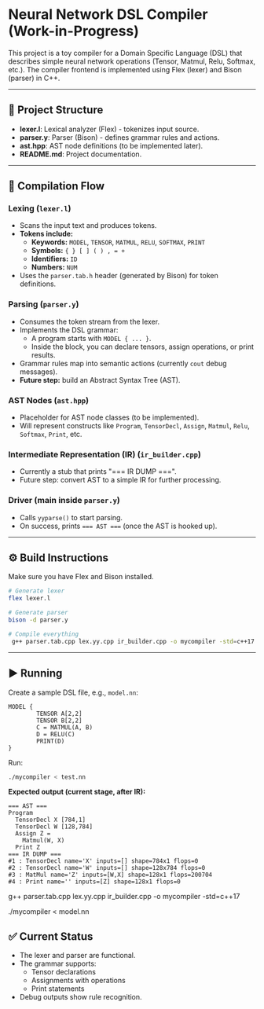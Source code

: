 # Neural Network DSL Compiler (Work-in-Progress)

This project is a toy compiler for a Domain Specific Language (DSL) that describes simple neural network operations (Tensor, Matmul, Relu, Softmax, etc.). The compiler frontend is implemented using Flex (lexer) and Bison (parser) in C++.

---

## 📂 Project Structure

- **lexer.l**: Lexical analyzer (Flex) - tokenizes input source.
- **parser.y**: Parser (Bison) - defines grammar rules and actions.
- **ast.hpp**: AST node definitions (to be implemented later).
- **README.md**: Project documentation.

---

## 🔄 Compilation Flow

### Lexing (`lexer.l`)
- Scans the input text and produces tokens.
- **Tokens include:**
    - **Keywords:** `MODEL`, `TENSOR`, `MATMUL`, `RELU`, `SOFTMAX`, `PRINT`
    - **Symbols:** `{ } [ ] ( ) , = +`
    - **Identifiers:** `ID`
    - **Numbers:** `NUM`
- Uses the `parser.tab.h` header (generated by Bison) for token definitions.

### Parsing (`parser.y`)
- Consumes the token stream from the lexer.
- Implements the DSL grammar:
    - A program starts with `MODEL { ... }`.
    - Inside the block, you can declare tensors, assign operations, or print results.
- Grammar rules map into semantic actions (currently `cout` debug messages).
- **Future step:** build an Abstract Syntax Tree (AST).
### AST Nodes (`ast.hpp`)
- Placeholder for AST node classes (to be implemented).
- Will represent constructs like `Program`, `TensorDecl`, `Assign`, `Matmul`, `Relu`, `Softmax`, `Print`, etc.

### Intermediate Representation (IR) (`ir_builder.cpp`)
- Currently a stub that prints "=== IR DUMP ===".
- Future step: convert AST to a simple IR for further processing.
  
### Driver (main inside `parser.y`)
- Calls `yyparse()` to start parsing.
- On success, prints `=== AST ===` (once the AST is hooked up).

---

## ⚙️ Build Instructions

Make sure you have Flex and Bison installed.

```bash
# Generate lexer
flex lexer.l

# Generate parser
bison -d parser.y

# Compile everything
 g++ parser.tab.cpp lex.yy.cpp ir_builder.cpp -o mycompiler -std=c++17
```

---

## ▶️ Running

Create a sample DSL file, e.g., `model.nn`:

```text
MODEL {
        TENSOR A[2,2]
        TENSOR B[2,2]
        C = MATMUL(A, B)
        D = RELU(C)
        PRINT(D)
}
```

Run:

```bash
./mycompiler < test.nn
```

**Expected output (current stage, after  IR):**
```
=== AST ===
Program
  TensorDecl X [784,1]
  TensorDecl W [128,784]
  Assign Z =
    Matmul(W, X)
  Print Z
=== IR DUMP ===
#1 : TensorDecl name='X' inputs=[] shape=784x1 flops=0
#2 : TensorDecl name='W' inputs=[] shape=128x784 flops=0
#3 : MatMul name='Z' inputs=[W,X] shape=128x1 flops=200704
#4 : Print name='' inputs=[Z] shape=128x1 flops=0
```
g++ parser.tab.cpp lex.yy.cpp ir_builder.cpp -o mycompiler -std=c++17

./mycompiler < model.nn 


## ✅ Current Status

- The lexer and parser are functional.
- The grammar supports:
    - Tensor declarations
    - Assignments with operations
    - Print statements
- Debug outputs show rule recognition.
